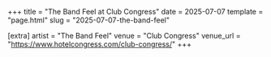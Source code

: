 +++
title = "The Band Feel at Club Congress"
date = 2025-07-07
template = "page.html"
slug = "2025-07-07-the-band-feel"

[extra]
artist = "The Band Feel"
venue = "Club Congress"
venue_url = "https://www.hotelcongress.com/club-congress/"
+++
